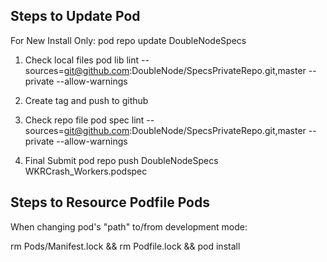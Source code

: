 Steps to Update Pod
-------------------
For New Install Only:
pod repo update DoubleNodeSpecs

1. Check local files
pod lib lint --sources=git@github.com:DoubleNode/SpecsPrivateRepo.git,master --private --allow-warnings

2. Create tag and push to github

3. Check repo file
pod spec lint --sources=git@github.com:DoubleNode/SpecsPrivateRepo.git,master --private --allow-warnings

4. Final Submit
pod repo push DoubleNodeSpecs WKRCrash_Workers.podspec


Steps to Resource Podfile Pods
------------------------------
When changing pod's "path" to/from development mode:

rm Pods/Manifest.lock && rm Podfile.lock && pod install
